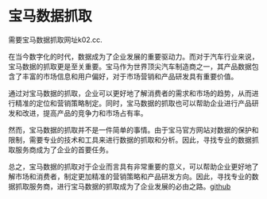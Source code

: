 # 宝马数据抓取

需要宝马数据抓取网址k02.cc.

在当今数字化的时代，数据成为了企业发展的重要驱动力。而对于汽车行业来说，宝马数据的抓取更是至关重要。宝马作为世界顶尖汽车制造商之一，其产品数据包含了丰富的市场信息和用户偏好，对于市场营销和产品研发具有重要价值。

通过对宝马数据的抓取，企业可以更好地了解消费者的需求和市场的趋势，从而进行精准的定位和营销策略制定。同时，宝马数据的抓取也可以帮助企业进行产品研发和改进，提高产品的竞争力和市场占有率。

然而，宝马数据的抓取并不是一件简单的事情。由于宝马官方网站对数据的保护和限制，需要专业的技术和工具来进行数据的抓取和分析。因此，寻找专业的数据抓取服务商成为了企业的首要任务。

总之，宝马数据的抓取对于企业而言具有非常重要的意义，可以帮助企业更好地了解市场和消费者，制定更加精准的营销策略和产品研发方向。因此，寻找专业的数据抓取服务商，进行宝马数据的抓取成为了企业发展的必由之路。[github](https://github.com)